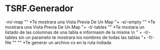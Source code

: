 # TSRF.Generador
-m/-map \"<Nombre De la Tabla>\" *Te mostrara una Vista Previa De Un Map "+
-e/-empty \"<Nombre De la Tabla>\" *Te mostrara una Vista Previa De Un Map "+
-t/-tables \"<Nombre De la Tabla>\" *Te mostara un listado de las columnas  de una tabla e informasin de la misma \n " +
-t/-tables sin un parameto te mostrara los nombres de todas las tablas  "+
-f/-file \"<Ruta>\" \"<Nombre de la tabla>\" *Te generar un archivo cs en la ruta indiada
